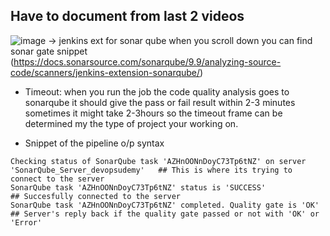 ## Have to document from last 2 videos
![image](https://github.com/user-attachments/assets/69fe3700-53c5-4b3f-a611-f2775d09430e)
-> jenkins ext for sonar qube when you scroll down you can find sonar gate snippet (https://docs.sonarsource.com/sonarqube/9.9/analyzing-source-code/scanners/jenkins-extension-sonarqube/)
- Timeout: when you run the job the code quality analysis goes to sonarqube it should give the pass or fail result within 2-3 minutes sometimes it might take 2-3hours so the timeout frame can be determined my the type of project your working on.



- Snippet of the pipeline o/p syntax
```
Checking status of SonarQube task 'AZHnOONnDoyC73Tp6tNZ' on server 'SonarQube_Server_devopsudemy'   ## This is where its trying to connect to the server
SonarQube task 'AZHnOONnDoyC73Tp6tNZ' status is 'SUCCESS'                           ## Succesfully connected to the server
SonarQube task 'AZHnOONnDoyC73Tp6tNZ' completed. Quality gate is 'OK'               ## Server's reply back if the quality gate passed or not with 'OK' or 'Error'

```
